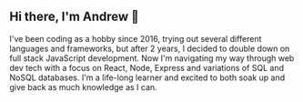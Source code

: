 ## Hi there, I'm Andrew 👋

I've been coding as a hobby since 2016, trying out several different languages and frameworks, but after 2 years, I decided to double down on full stack JavaScript development. Now I'm navigating my way through web dev tech with a focus on React, Node, Express and variations of SQL and NoSQL databases. I'm a life-long learner and excited to both soak up and give back as much knowledge as I can.

<!--
**androidengel/androidengel** is a ✨ _special_ ✨ repository because its `README.md` (this file) appears on your GitHub profile.

Here are some ideas to get you started:

- 🔭 I’m currently working on ...
- 🌱 I’m currently learning ...
- 👯 I’m looking to collaborate on ...
- 🤔 I’m looking for help with ...
- 💬 Ask me about ...
- 📫 How to reach me: ...
- 😄 Pronouns: ...
- ⚡ Fun fact: ...
-->
